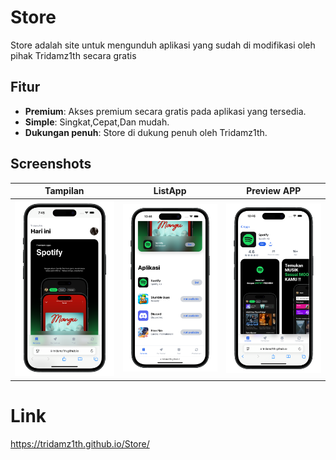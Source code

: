 # Store

Store adalah site untuk mengunduh aplikasi yang sudah di modifikasi oleh pihak Tridamz1th secara gratis

## Fitur
- **Premium**: Akses premium secara gratis pada aplikasi yang tersedia.
- **Simple**: Singkat,Cepat,Dan mudah.
- **Dukungan penuh**: Store di dukung penuh oleh Tridamz1th.

## Screenshots
| Tampilan | ListApp | Preview APP
|------|--------|--------|
| ![Home](https://github.com/Tridamz1th/Store/blob/main/res/public/Beranda.png) | ![Search](https://github.com/Tridamz1th/Store/blob/main/res/public/ListAPP.png) | ![Home](https://github.com/Tridamz1th/Store/blob/main/res/public/prevapp.png)

# Link
https://tridamz1th.github.io/Store/
